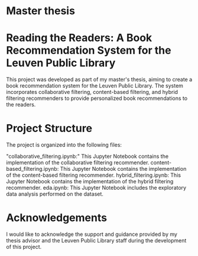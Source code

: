 # Master thesis 
# Reading the Readers: A Book Recommendation System for the Leuven Public Library

This project was developed as part of my master's thesis, aiming to create a book recommendation system for the Leuven Public Library. The system incorporates collaborative filtering, content-based filtering, and hybrid filtering recommenders to provide personalized book recommendations to the readers.

# Project Structure
The project is organized into the following files:

"collaborative_filtering.ipynb:" This Jupyter Notebook contains the implementation of the collaborative filtering recommender.
content-based_filtering.ipynb: This Jupyter Notebook contains the implementation of the content-based filtering recommender.
hybrid_filtering.ipynb: This Jupyter Notebook contains the implementation of the hybrid filtering recommender.
eda.ipynb: This Jupyter Notebook includes the exploratory data analysis performed on the dataset.

# Acknowledgements
I would like to acknowledge the support and guidance provided by my thesis advisor and the Leuven Public Library staff during the development of this project.

 
